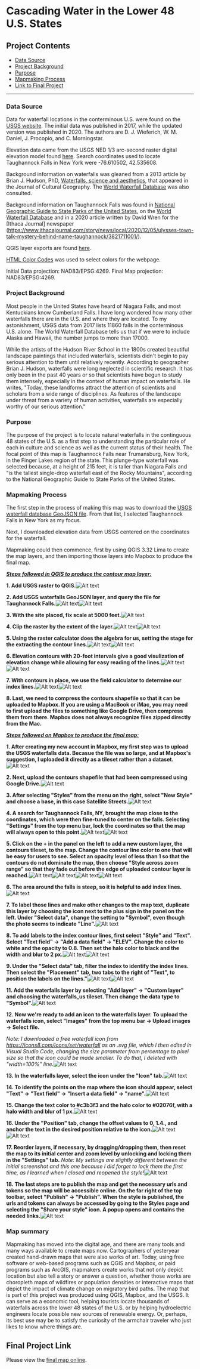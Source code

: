 
# Cascading Water in the Lower 48 U.S. States 


## Project Contents

- [Data Source](#data-source)
- [Project Background](#project-background)
- [Purpose](#purpose)
- [Mapmaking Process](#mapmaking-process)
- [Link to Final Project](#final-project-link)

***

### Data Source

Data for waterfall locations in the conterminous U.S. were found on the [USGS website](https://www.sciencebase.gov/catalog/item/5e8d2b5982cee42d13466001).  The initial data was published in 2017, while the updated version was published in 2020.  The authors are D. J. Wieferich, W. M. Daniel, J. Procopio, and C. Morningstar.

Elevation data came from the USGS NED 1/3 arc-second raster digital elevation model found [here](https://apps.nationalmap.gov/downloader/). Search coordinates used to locate Taughannock Falls in New York were -76.610502, 42.535608.

Background information on waterfalls was gleaned from a 2013 article by Brian J. Hudson, PhD, [Waterfalls, science and aesthetics](https://doi.org/10.1080/08873631.2013.828482), that appeared in the Journal of Cultural Geography.  The [World Waterfall Database](https://www.worldwaterfalldatabase.com/) was also consulted.

Background information on Taughannock Falls was found in [National Geographic Guide to State Parks of the United States](https://www.google.com/books/edition/National_Geographic_Guide_to_State_Parks/nF92MKfiuksC?hl=en&gbpv=1&pg=PA54&printsec=frontcover), on the [World Waterfall Database](https://www.worldwaterfalldatabase.com/waterfall/Taughannock-Falls-9303) and in a 2020 article written by David Wren for the [Ithaca Journal] newspaper (https://www.ithacajournal.com/story/news/local/2020/12/05/ulysses-town-talk-mystery-behind-name-taughannock/3821711001/).

QGIS layer exports are found [here](https://drive.google.com/drive/folders/1WU35Fi4Irr8mgBV2uEBi4nDBtuMlNyBZ?usp=sharing).

[HTML Color Codes](https://htmlcolorcodes.com/color-picker/) was used to select colors for the webpage.

Initial Data projection: NAD83/EPSG:4269.  Final Map projection:  NAD83/EPSG:4269.



### Project Background

Most people in the United States have heard of Niagara Falls, and most Kentuckians know Cumberland Falls.  I have long wondered how many other waterfalls there are in the U.S. and where they are located.  To my astonishment, USGS data from 2017 lists 11860 falls in the conterminous U.S. alone.  The World Waterfall Database tells us that if we were to include Alaska and Hawaii, the number jumps to more than 17000.

While the artists of the Hudson River School in the 1800s created beautiful landscape paintings that included waterfalls, scientists didn't begin to pay serious attention to them until relatively recently. According to geographer Brian J. Hudson, waterfalls were long neglected in scientific research.  It has only been in the past 40 years or so that scientists have begun to study them intensely, especially in the context of human impact on waterfalls. He writes, "Today, these landforms attract the attention of scientists and scholars from a wide range of disciplines. As features of the landscape under threat from a variety of human activities, waterfalls are especially worthy of our serious attention." 



### Purpose

The purpose of the project is to locate natural waterfalls in the continguous 48 states of the U.S. as a first step to understanding the particular role of each in culture and science as well as the current status of their health.  The focal point of this map is Taughannock Falls near Trumansburg, New York, in the Finger Lakes region of the state.  This plunge-type waterfall was selected because, at a height of 215 feet, it is taller than Niagara Falls and "is the tallest single-drop waterfall east of the Rocky Mountains", according to the National Geographic Guide to State Parks of the United States.



### Mapmaking Process

The first step in the process of making this map was to download the [USGS waterfall database GeoJSON file](https://doi.org/doi:10.5066/P9QQTKA0).  From that list, I selected Taughannock Falls in New York as my focus.  

Next, I downloaded elevation data from USGS centered on the coordinates for the waterfall. 

Mapmaking could then commence, first by using QGIS 3.32 Lima to create the map layers, and then importing those layers into Mapbox to produce the final map.

<ins>***Steps followed in QGIS to produce the contour map layer:***</ins>

**1. Add USGS raster to QGIS.**![Alt text](<QGIS_screenshots_for_readme/2. Adding USGS raster layer.jpeg>)

**2. Add USGS waterfalls GeoJSON layer, and query the file for Taughannock Falls.**![Alt text](<QGIS_screenshots_for_readme/3. Uploading GeoJSON waterfalls file.jpeg>)![Alt text](<QGIS_screenshots_for_readme/4. Selecting Taughannock Falls.jpeg>)

**3. With the site placed, fix scale at 5000 feet.**![Alt text](<QGIS_screenshots_for_readme/5. Site placed and scale fixed to 5000 feet.jpeg>)

**4. Clip the raster by the extent of the layer.**![Alt text](<QGIS_screenshots_for_readme/6. Settings for raster clip.jpeg>)![Alt text](<QGIS_screenshots_for_readme/7. Clipped raster layer.png>)

**5. Using the raster calculator does the algebra for us, setting the stage for the extracting the contour lines.**![Alt text](<QGIS_screenshots_for_readme/8. Raster Calculator.png>)![Alt text](<QGIS_screenshots_for_readme/9. Layer including raster calculations.jpeg>)

**6. Elevation contours with 20-foot intervals give a good visulization of elevation change while allowing for easy reading of the lines.**![Alt text](<QGIS_screenshots_for_readme/10. Extracting Contours.png>)![Alt text](<QGIS_screenshots_for_readme/11. Contours in place.png>)

**7. With contours in place, we use the field calculator to determine our index lines.**![Alt text](<QGIS_screenshots_for_readme/12. Using the field calculator to determine index lines.jpeg>)![Alt text](<QGIS_screenshots_for_readme/13. Results of field calculation.png>)

**8. Last, we need to compress the contours shapefile so that it can be uploaded to Mapbox.  If you are using a MacBook or iMac, you may need to first upload the files to something like Google Drive, then compress them from there.  Mapbox does not always recognize files zipped directly from the Mac.**


<ins>***Steps followed on Mapbox to produce the final map:***</ins>


**1. After creating my new account in Mapbox, my first step was to upload the USGS waterfalls data.  Becasue the file was so large, and at Mapbox's suggestion, I uploaded it directly as a tileset rather than a dataset.**![Alt text](<Mapbox Screenshots/1. Uupload GeoJSON file.jpeg>)

**2. Next, upload the contours shapefile that had been compressed using Google Drive.**![Alt text](<Mapbox Screenshots/2. Upload contours zip file.jpeg>)

**3. After selecting "Styles" from the menu on the right, select "New Style" and choose a base, in this case Satellite Streets.**![Alt text](<Mapbox Screenshots/3. Choose a template.jpeg>)

**4. A search for Taughannock Falls, NY, brought the map close to the coordinates, which were then fine-tuned to center on the falls. Selecting "Settings" from the top menu bar, lock the coordinates so that the map will always open to this point.**![Alt text](<Mapbox Screenshots/4. Preparing to center on correct location.jpeg>)![Alt text](<Mapbox Screenshots/5. Centered on Taughannock Falls.jpeg>)

**5. Click on the + in the panel on the left to add a new custom layer, the contours tileset, to the map. Change the contour line color to one that will be easy for users to see. Select an opacity level of less than 1 so that the contours do not dominate the map, then choose "Style across zoom range" so that they fade out before the edge of uploaded contour layer is reached.**![Alt text](<Mapbox Screenshots/6. Uploading contour tileset.jpeg>)![Alt text](<Mapbox Screenshots/7. Change color of contour lines.jpeg>)![Alt text](<Mapbox Screenshots/8. Adjust line opacity.jpeg>)![Alt text](<Mapbox Screenshots/9. Adjusting opacity across zoom range.jpeg>)

**6. The area around the falls is steep, so it is helpful to add index lines.**![Alt text](<Mapbox Screenshots/10. Adjusting width of lines.jpeg>)

**7. To label those lines and make other changes to the map text, duplicate this layer by choosing the icon next to the plus sign in the panel on the left. Under "Select data", change the setting to "Symbol", even though the photo seems to indicate "Line".**![Alt text](<Mapbox Screenshots/11. Changing data type for text layer.jpeg>)

**8. To add labels to the index contour lines, first select "Style" and "Text".  Select "Text field" -> "Add a data field" -> "ELEV". Change the color to white and the opacity to 0.8.  Then set the halo color to black and the width and blur to 2 px.**![Alt text](<Mapbox Screenshots/12. Adding text data field.jpeg>)![Alt text](<Mapbox Screenshots/13. Adjusting text color, halo color, halo width and blur.jpeg>)

**9. Under the "Select data" tab, filter the index to identify the index lines. Then select the "Placement" tab, two tabs to the right of "Text", to position the labels on the lines."**![Alt text](<Mapbox Screenshots/14. Filtering the data by index.jpeg>)![Alt text](<Mapbox Screenshots/15. Changing text placement.jpeg>)

**11. Add the waterfalls layer by selecting "Add layer" -> "Custom layer" and choosing the waterfalls_us tileset.  Then change the data type to "Symbol".**![Alt text](<Mapbox Screenshots/17. After uploading waterfalls tileset, selecting icon.jpeg>)

**12. Now we're ready to add an icon to the waterfalls layer.  To upload the waterfalls icon, select "Images" from the top menu bar -> Upload images -> Select file.**

*Note: I downloaded a free waterfall icon from https://icons8.com/icons/set/waterfall as an .svg file, which I then edited in Visual Studio Code, changing the size parameter from percentage to pixel size so that the icon could be made smaller. To do that, I deleted with "width=100%" line.*![Alt text](<Mapbox Screenshots/16. Uploading waterfalls icon.jpeg>)

**13. In the waterfalls layer, select the icon under the "Icon" tab.**![Alt text](<Mapbox Screenshots/17. After uploading waterfalls tileset, selecting icon.jpeg>)

**14. To identify the points on the map where the icon should appear, select "Text" -> "Text field" -> "Insert a data field" -> "name".**![Alt text](<Mapbox Screenshots/18. Adding data field to identify waterfalls.jpeg>)

**15. Change the text color to #c3b3f3 and the halo color to #02076f, with a halo width and blur of 1 px.**![Alt text](<Mapbox Screenshots/19. Adjusting text color and halo color, width, blur.jpeg>)

**16. Under the "Position" tab, change the offset values to 0, 1.4., and anchor the text in the desired position relative to the icon.**![Alt text](<Mapbox Screenshots/20. Setting offset value.jpeg>)![Alt text](<Mapbox Screenshots/21. Anchoring text.jpeg>)

**17. Reorder layers, if necessary, by dragging/dropping them, then reset the map to its initial center and zoom level by unlocking and locking them in the "Settings" tab.** *Note: My settings are slightly different between the initial screenshot and this one because I did forget to lock them the first time, as I learned when I closed and reopened the style!*![Alt text](<Mapbox Screenshots/22. Recentering map.jpeg>)

**18. The last steps are to publish the map and get the necessary urls and tokens so the map will be accessible online. On the far right of the top toolbar, select "Publish" -> "Publish".  When the style is published, the urls and tokens can always be accessed by going to the Styles page and selecting the "Share your style" icon. A popup opens and contains the needed links.**![Alt text](<Mapbox Screenshots/Publishing and sharing the style.jpeg>)



### Map summary

Mapmaking has moved into the digital age, and there are many tools and many ways available to create maps now.  Cartographers of yesteryear created hand-drawn maps that were also works of art.  Today, using free software or web-based programs such as QGIS and Mapbox, or paid programs such as ArcGIS, mapmakers create works that not only depict location but also tell a story or answer a question, whether those works are choropleth maps of wildfires or population densities or interactive maps that depict the impact of climate change on migratory bird paths.  The map that is part of this project was produced using QGIS, Mapbox, and the USGS.  It can serve as a economic tool, helping tourists locate thousands of waterfalls across the lower 48 states of the U.S. or by helping hydroelectric engineers locate possible new sources of renewable energy.  Or, perhaps, its best use may be to satisfy the curiosity of the armchair traveler who just likes to know where things are.



## Final Project Link

Please view the [final map online](https://lesleeamoore.github.io/us_waterfalls).

